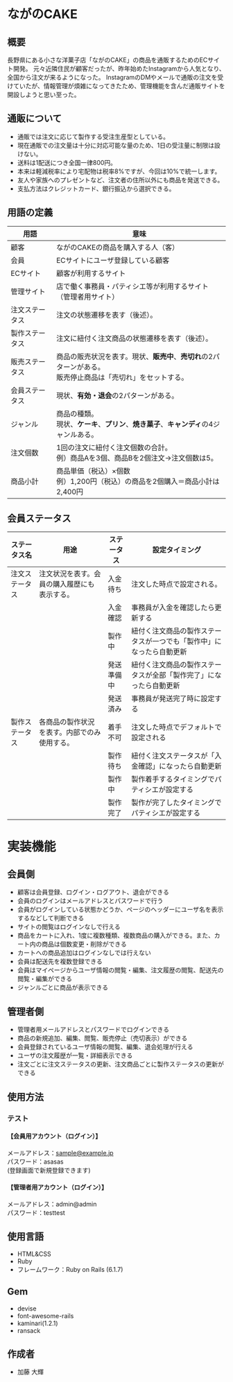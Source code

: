 # ながのCAKE

## 概要
長野県にある小さな洋菓子店「ながのCAKE」の商品を通販するためのECサイト開発。
元々近隣住民が顧客だったが、昨年始めたInstagramから人気となり、全国から注文が来るようになった。
InstagramのDMやメールで通販の注文を受けていたが、情報管理が煩雑になってきたため、管理機能を含んだ通販サイトを開設しようと思い至った。

## 通販について
- 通販では注文に応じて製作する受注生産型としている。
- 現在通販での注文量は十分に対応可能な量のため、1日の受注量に制限は設けない。
- 送料は1配送につき全国一律800円。
- 本来は軽減税率により宅配物は税率8%ですが、今回は10%で統一します。
- 友人や家族へのプレゼントなど、注文者の住所以外にも商品を発送できる。
- 支払方法はクレジットカード、銀行振込から選択できる。

## 用語の定義
| 用語 | 意味 |
| --- | --- |
| 顧客| ながのCAKEの商品を購入する人（客）|
| 会員 | ECサイトにユーザ登録している顧客 |
| ECサイト | 顧客が利用するサイト |
| 管理サイト | 店で働く事務員・パティシエ等が利用するサイト（管理者用サイト） | 
| 注文ステータス | 注文の状態遷移を表す（後述）。 |
| 製作ステータス | 注文に紐付く注文商品の状態遷移を表す（後述）。 |
| 販売ステータス | 商品の販売状況を表す。現状、**販売中**、**売切れ**の2パターンがある。<br> 販売停止商品は「売切れ」をセットする。 |
| 会員ステータス | 現状、**有効・退会**の2パターンがある。 |
| ジャンル | 商品の種類。 <br> 現状、**ケーキ**、**プリン**、**焼き菓子**、**キャンディ**の4ジャンルある。 |
| 注文個数 | 1回の注文に紐付く注文個数の合計。 <br> 例）商品Aを3個、商品Bを2個注文→注文個数は5。 |
| 商品小計 | 商品単価（税込）×個数 <br> 例）1,200円（税込）の商品を2個購入＝商品小計は2,400円 |

## 会員ステータス
| ステータス名 | 用途 | ステータス | 設定タイミング |
| --- | --- | --- | --- |
| 注文ステータス | 注文状況を表す。会員の購入履歴にも表示する。 | 入金待ち | 注文した時点で設定される。 | 
||| 入金確認 | 事務員が入金を確認したら更新する | 
||| 製作中 | 紐付く注文商品の製作ステータスが一つでも「製作中」になったら自動更新
||| 発送準備中 | 紐付く注文商品の製作ステータスが全部「製作完了」になったら自動更新
||| 発送済み | 事務員が発送完了時に設定する |
| 製作ステータス | 各商品の製作状況を表す。内部でのみ使用する。 | 着手不可 | 注文した時点でデフォルトで設定される |
||| 製作待ち | 紐付く注文ステータスが「入金確認」になったら自動更新 | 
||| 製作中 | 製作着手するタイミングでパティシエが設定する | 
||| 製作完了 | 製作が完了したタイミングでパティシエが設定する |

# 実装機能
## 会員側
- 顧客は会員登録、ログイン・ログアウト、退会ができる
- 会員のログインはメールアドレスとパスワードで行う
- 会員がログインしている状態かどうか、ページのヘッダーにユーザ名を表示するなどして判断できる
- サイトの閲覧はログインなしで行える
- 商品をカートに入れ、1度に複数種類、複数商品の購入ができる。また、カート内の商品は個数変更・削除ができる
- カートへの商品追加はログインなしでは行えない
- 会員は配送先を複数登録できる
- 会員はマイページからユーザ情報の閲覧・編集、注文履歴の閲覧、配送先の閲覧・編集ができる
- ジャンルごとに商品が表示できる

## 管理者側
- 管理者用メールアドレスとパスワードでログインできる
- 商品の新規追加、編集、閲覧、販売停止（売切表示）ができる
- 会員登録されているユーザ情報の閲覧、編集、退会処理が行える
- ユーザの注文履歴が一覧・詳細表示できる
- 注文ごとに注文ステータスの更新、注文商品ごとに製作ステータスの更新ができる

## 使用方法
### テスト
#### 【会員用アカウント（ログイン）】
メールアドレス：sample@example.jp <br>
パスワード：asasas <br>
(登録画面で新規登録できます)

#### 【管理者用アカウント（ログイン）】
メールアドレス：admin@admin <br>
パスワード：testtest

## 使用言語
- HTML&CSS
- Ruby
- フレームワーク：Ruby on Rails (6.1.7)

## Gem
- devise
- font-awesome-rails
- kaminari(1.2.1)
- ransack

## 作成者
- 加藤 大輝







